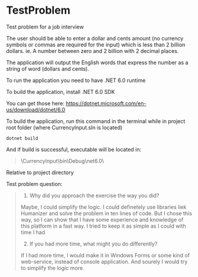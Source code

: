 # TestProblem
Test problem for a job interview

The user should be able to enter a dollar and cents amount (no currency symbols or commas are required for the input) which is less than 2 billion dollars. ie. A number between zero and 2 billion with 2 decimal places.

The application will output the English words that express the number as a string of word (dollars and cents). 

To run the application you need to have .NET 6.0 runtime

To build the application, install .NET 6.0 SDK

You can get those here: https://dotnet.microsoft.com/en-us/download/dotnet/6.0

To build the application, run this command in the terminal while in project root folder (where CurrencyInput.sln is located) 
```
dotnet build
```

And if build is successful, executable will be located in: 
>\CurrencyInput\bin\Debug\net6.0\

Relative to project directory

Test problem question: 

> 1. Why did you approach the exercise the way you did?
>
> Maybe, I could simplify the logic. I could definetely use libraries liek Humanizer and solve the problem in ten lines of code. But I chose this way, so I can show that
> I have some experience and knowledge of this platform in a fast way. I tried to keep it as simple as I could with time I had 
>
> 2. If you had more time, what might you do differently?
> 
> If I had more time, I would make it in Windows Forms or some kind of web-service, instead of console application. And sourely I would try to simplify the logic more.
